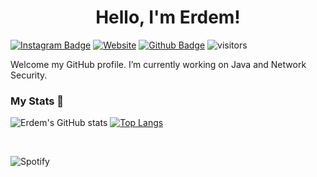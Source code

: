 <h1 align="center">Hello, I'm Erdem!</h1>

[![Instagram Badge](https://img.shields.io/badge/Instagram-E4405F?style=for-the-badge&logo=instagram&logoColor=white&link=https://www.instagram.com/dobrodetell/)](https://www.instagram.com/dobrodetell/)
[![Website](https://img.shields.io/badge/website-000000?style=for-the-badge&logo=About.me&logoColor=white&link=https://www.erdemcalikoglu.com/)](https://www.erdemcalikoglu.com/)
[![Github Badge](https://img.shields.io/badge/-Github-232323?logo=Github&logoColor=white&link=https://space.bilibili.com/7708412)](https://github.com/xassasinsoulx)
![visitors](https://visitor-badge.laobi.icu/badge?page_id=xassasinsoulx)

Welcome my GitHub profile. I’m currently working on Java and Network Security.


### My Stats 🔭

![Erdem's GitHub stats](https://github-stats-xassasinsoulx.vercel.app/api?username=xassasinsoulx&count_private=true&show_icons=true&theme=radical&include_all_commits=true&card_width=490px)
[![Top Langs](https://github-stats-xassasinsoulx.vercel.app/api/top-langs/?username=xassasinsoulx&layout=compact&theme=dark&langs_count=6)](https://github.com/xassasinsoulx/github-readme-stats)

    
<br>
    

![Spotify](https://spotify-recently-played-readme.vercel.app/api?user=xassasinsoulx&unique=yes&width=761&count=5)
